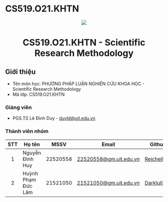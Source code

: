 # CS519.O21.KHTN
<p align="center">
  <a href="https://www.uit.edu.vn/"><img src="https://www.uit.edu.vn/sites/vi/files/banner.png"></a>
<h1 align="center"><b>CS519.O21.KHTN - Scientific Research Methodology</b></h1>

## Giới thiệu
* Tên môn học: PHƯƠNG PHÁP LUẬN NGHIÊN CỨU KHOA HỌC - Scientific Research Methodology
* Mã lớp: CS519.O21.KHTN

### Giảng viên
* PGS.TS Lê Đình Duy - duyld@uit.edu.vn

### Thành viên nhóm

| STT | Họ tên | MSSV | Email | Github |
| :---: | --- | --- | --- | --- |
| 1 | Nguyễn Đình Huy | 22520558 | 22520558@gm.uit.edu.vn | [ReichelHuy](https://github.com/ReichelHuy) |
| 2 | Huỳnh Phạm Đức Lâm | 21521050 | 21521050@gm.uit.edu.vn | [Darklul03](https://github.com/Darklul03) |
